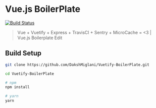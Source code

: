 # Vue.js BoilerPlate

[![Build Status](https://travis-ci.org/chxiaomian/Vuetify-BoilerPlate.svg?branch=master)](https://travis-ci.org/chxiaomian/Vuetify-BoilerPlate)

> Vue + Vuetify + Express + TravisCI + Sentry + MicroCache = <3 | Vue.js Boilerplate Edit

## Build Setup

``` bash
git clone https://github.com/DakshMiglani/Vuetify-BoilerPlate.git

cd Vuetify-BoilerPlate

# npm
npm install

# yarn
yarn
```

